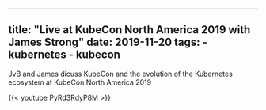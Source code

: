 
---
title: "Live at KubeCon North America 2019 with James Strong"
date: 2019-11-20
tags:
    - kubernetes
    - kubecon
---

JvB and James dicuss KubeCon and the evolution of the Kubernetes ecosystem at KubeCon North America 2019

{{< youtube PyRd3RdyP8M >}}
